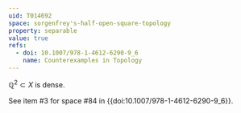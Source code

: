 ```yaml
---
uid: T014692
space: sorgenfrey's-half-open-square-topology
property: separable
value: true
refs:
  - doi: 10.1007/978-1-4612-6290-9_6
    name: Counterexamples in Topology
---
```

$\mathbb{Q}^2 \subset X$ is dense.

See item #3 for space #84 in {{doi:10.1007/978-1-4612-6290-9_6}}.

